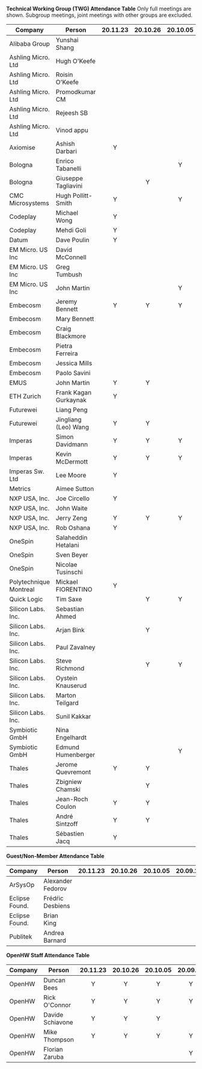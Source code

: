 **Technical Working Group (TWG) Attendance Table**
Only full meetings are shown. Subgroup meetings, joint meetings with other
groups are excluded.

| Company                | Person                | 20.11.23 | 20.10.26 | 20.10.05 | 20.09.28 | 20.09.07 | 20.08.31 | 20.07.22 | 20.07.02 |
| ---------------------- | --------------------- | :------: | :------: | :------: | :------: | :------: | :------: | :------: | :------: |
| Alibaba Group          | Yunshai Shang         |          |          |          |          |          |          |          |          |
| Ashling Micro. Ltd     | Hugh O'Keefe          |          |          |          |          |          |          |          |          |
| Ashling Micro. Ltd     | Roisin O'Keefe        |          |          |          |          |          |          |          |          |
| Ashling Micro. Ltd     | Promodkumar CM        |          |          |          |          |          |          |          |          |
| Ashling Micro. Ltd     | Rejeesh SB            |          |          |          |          |          |          |          |          |
| Ashling Micro. Ltd     | Vinod appu            |          |          |          |          |          |          |          |          |
| Axiomise               | Ashish Darbari        |    Y     |          |          |          |          |          |          |          |
| Bologna                | Enrico Tabanelli      |          |          |    Y     |          |          |          |          |          |
| Bologna                | Giuseppe Tagliavini   |          |    Y     |          |          |          |          |          |          |
| CMC Microsystems       | Hugh Pollitt-Smith    |    Y     |          |    Y     |    Y     |    Y     |    Y     |          |          |
| Codeplay               | Michael Wong          |    Y     |          |          |          |          |          |          |          |
| Codeplay               | Mehdi Goli            |    Y     |          |          |          |          |          |          |          |
| Datum                  | Dave Poulin           |    Y     |          |          |          |          |    Y     |          |          |
| EM Micro. US Inc       | David McConnell       |          |          |          |          |          |          |          |          |
| EM Micro. US Inc       | Greg Tumbush          |          |          |          |          |          |          |          |          |
| EM Micro. US Inc       | John Martin           |          |          |    Y     |    Y     |          |          |          |          |
| Embecosm               | Jeremy Bennett        |    Y     |    Y     |    Y     |    Y     |    Y     |    Y     |          |          |
| Embecosm               | Mary Bennett          |          |          |          |          |          |          |          |          |
| Embecosm               | Craig Blackmore       |          |          |          |          |          |          |          |          |
| Embecosm               | Pietra Ferreira       |          |          |          |          |          |          |          |          |
| Embecosm               | Jessica Mills         |          |          |          |          |          |          |          |          |
| Embecosm               | Paolo Savini          |          |          |          |          |          |          |          |          |
| EMUS                   | John Martin           |    Y     |    Y     |          |          |          |    Y     |          |          |
| ETH Zurich             | Frank Kagan Gurkaynak |    Y     |          |          |          |          |          |          |          |
| Futurewei              | Liang Peng            |          |          |          |          |          |          |          |          |
| Futurewei              | Jingliang (Leo) Wang  |    Y     |    Y     |          |    Y     |    Y     |    Y     |          |          |
| Imperas                | Simon Davidmann       |    Y     |    Y     |    Y     |    Y     |          |          |          |          |
| Imperas                | Kevin McDermott       |    Y     |    Y     |    Y     |    Y     |          |          |          |          |
| Imperas Sw. Ltd        | Lee Moore             |    Y     |          |          |    Y     |          |          |          |          |
| Metrics                | Aimee Sutton          |          |          |          |          |          |          |          |          |
| NXP USA, Inc.          | Joe Circello          |    Y     |          |          |          |          |          |          |          |
| NXP USA, Inc.          | John Waite            |          |          |          |          |          |          |          |          |
| NXP USA, Inc.          | Jerry Zeng            |    Y     |    Y     |    Y     |    Y     |    Y     |    Y     |          |          |
| NXP USA, Inc.          | Rob Oshana            |    Y     |          |          |          |          |          |          |          |
| OneSpin                | Salaheddin Hetalani   |          |          |          |          |          |          |          |          |
| OneSpin                | Sven Beyer            |          |          |          |          |          |          |          |          |
| OneSpin                | Nicolae Tusinschi     |          |          |          |          |          |          |          |          |
| Polytechnique Montreal | Mickael FIORENTINO    |    Y     |          |          |          |          |          |          |          |
| Quick Logic            | Tim Saxe              |          |    Y     |    Y     |    Y     |          |          |          |          |
| Silicon Labs. Inc.     | Sebastian Ahmed       |          |          |          |          |          |    Y     |          |          |
| Silicon Labs. Inc.     | Arjan Bink            |          |    Y     |          |    Y     |          |    Y     |          |          |
| Silicon Labs. Inc.     | Paul Zavalney         |          |          |          |          |          |          |          |          |
| Silicon Labs. Inc.     | Steve Richmond        |          |    Y     |    Y     |          |          |          |          |          |
| Silicon Labs. Inc.     | Oystein Knauserud     |          |          |          |          |          |          |          |          |
| Silicon Labs. Inc.     | Marton Teilgard       |          |          |          |          |          |          |          |          |
| Silicon Labs. Inc.     | Sunil Kakkar          |          |          |          |          |          |          |          |          |
| Symbiotic GmbH         | Nina Engelhardt       |          |          |          |          |          |          |          |          |
| Symbiotic GmbH         | Edmund Humenberger    |          |          |    Y     |          |          |          |          |          |
| Thales                 | Jerome Quevremont     |    Y     |    Y     |          |    Y     |    Y     |    Y     |          |          |
| Thales                 | Zbigniew Chamski      |          |    Y     |          |          |          |          |          |          |
| Thales                 | Jean-Roch Coulon      |    Y     |    Y     |          |          |          |          |          |          |
| Thales                 | André Sintzoff        |    Y     |    Y     |          |          |          |          |          |          |
| Thales                 | Sébastien Jacq        |    Y     |          |          |    Y     |          |          |          |          |

**Guest/Non-Member Attendance Table**

| Company        | Person            | 20.11.23 | 20.10.26 | 20.10.05 | 20.09.28 | 20.09.07 | 20.08.31 | 20.07.22 | 20.07.02 |
| -------------- | ----------------- | :------: | :------: | :------: | :------: | :------: | :------: | :------: | :------: |
| ArSysOp        | Alexander Fedorov |          |          |          |          |          |    Y     |          |          |
| Eclipse Found. | Frédŕic Desbiens  |          |          |          |          |          |          |          |          |
| Eclipse Found. | Brian King        |          |          |          |          |          |          |          |          |
| Publitek       | Andrea Barnard    |          |          |          |          |          |          |          |          |

**OpenHW Staff Attendance Table**

| Company | Person           | 20.11.23 | 20.10.26 | 20.10.05 | 20.09.28 | 20.09.07 | 20.08.31 | 20.07.22 | 20.07.02 |
| ------- | ---------------- | :------: | :------: | :------: | :------: | :------: | :------: | :------: | :------: |
| OpenHW  | Duncan Bees      |    Y     |    Y     |    Y     |    Y     |    Y     |    Y     |          |          |
| OpenHW  | Rick O'Connor    |    Y     |    Y     |    Y     |    Y     |    Y     |    Y     |          |          |
| OpenHW  | Davide Schiavone |    Y     |    Y     |    Y     |          |          |          |          |          |
| OpenHW  | Mike Thompson    |    Y     |    Y     |    Y     |    Y     |    Y     |    Y     |          |          |
| OpenHW  | Florian Zaruba   |          |          |          |    Y     |          |    Y     |          |          |
